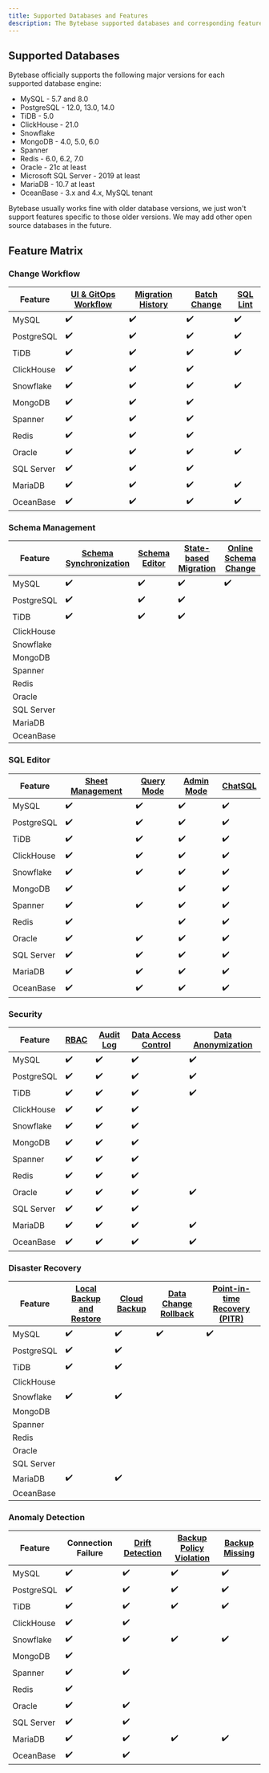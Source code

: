 ```yaml
---
title: Supported Databases and Features
description: The Bytebase supported databases and corresponding feature matrix
---
```


## Supported Databases

Bytebase officially supports the following major versions for each supported database engine:

- MySQL - 5.7 and 8.0
- PostgreSQL - 12.0, 13.0, 14.0
- TiDB - 5.0
- ClickHouse - 21.0
- Snowflake
- MongoDB - 4.0, 5.0, 6.0
- Spanner
- Redis - 6.0, 6.2, 7.0
- Oracle - 21c at least
- Microsoft SQL Server - 2019 at least
- MariaDB - 10.7 at least
- OceanBase - 3.x and 4.x, MySQL tenant

Bytebase usually works fine with older database versions, we just won't support features specific to those older versions. We may add other open source databases in the future.

## Feature Matrix

### Change Workflow

| Feature    | [UI & GitOps Workflow](/docs/concepts/database-change-workflow) | [Migration History](/docs/change-database/migration-history) | [Batch Change](/docs/change-database/batch-change) | [SQL Lint](/docs/sql-review/review-policy/overview) |
| ---------- | --------------------------------------------------------------- | ------------------------------------------------------------ | -------------------------------------------------- | --------------------------------------------------- |
| MySQL      | ✔️                                                              | ✔️                                                           | ✔️                                                 | ✔️                                                  |
| PostgreSQL | ✔️                                                              | ✔️                                                           | ✔️                                                 | ✔️                                                  |
| TiDB       | ✔️                                                              | ✔️                                                           | ✔️                                                 | ✔️                                                  |
| ClickHouse | ✔️                                                              | ✔️                                                           | ✔️                                                 |                                                     |
| Snowflake  | ✔️                                                              | ✔️                                                           | ✔️                                                 | ✔️                                                  |
| MongoDB    | ✔️                                                              | ✔️                                                           | ✔️                                                 |                                                     |
| Spanner    | ✔️                                                              | ✔️                                                           | ✔️                                                 |                                                     |
| Redis      | ✔️                                                              | ✔️                                                           | ✔️                                                 |                                                     |
| Oracle     | ✔️                                                              | ✔️                                                           | ✔️                                                 | ✔️                                                  |
| SQL Server | ✔️                                                              | ✔️                                                           | ✔️                                                 |                                                     |
| MariaDB    | ✔️                                                              | ✔️                                                           | ✔️                                                 | ✔️                                                  |
| OceanBase  | ✔️                                                              | ✔️                                                           | ✔️                                                 | ✔️                                                  |

### Schema Management

| Feature    | [Schema Synchronization](/docs/change-database/synchronize-schema) | [Schema Editor](/docs/change-database/schema-editor) | [State-based Migration](/docs/change-database/state-based-migration) | [Online Schema Change](/docs/change-database/online-schema-migration-for-mysql) |
| ---------- | ------------------------------------------------------------------ | ---------------------------------------------------- | -------------------------------------------------------------------- | ------------------------------------------------------------------------------- |
| MySQL      | ✔️                                                                 | ✔️                                                   | ✔️                                                                   | ✔️                                                                              |
| PostgreSQL | ✔️                                                                 | ✔️                                                   | ✔️                                                                   |                                                                                 |
| TiDB       | ✔️                                                                 | ✔️                                                   | ✔️                                                                   |                                                                                 |
| ClickHouse |                                                                    |                                                      |                                                                      |                                                                                 |
| Snowflake  |                                                                    |                                                      |                                                                      |                                                                                 |
| MongoDB    |                                                                    |                                                      |                                                                      |                                                                                 |
| Spanner    |                                                                    |                                                      |                                                                      |                                                                                 |
| Redis      |                                                                    |                                                      |                                                                      |                                                                                 |
| Oracle     |                                                                    |                                                      |                                                                      |                                                                                 |
| SQL Server |                                                                    |                                                      |                                                                      |                                                                                 |
| MariaDB    |                                                                    |                                                      |                                                                      |                                                                                 |
| OceanBase  |                                                                    |                                                      |                                                                      |                                                                                 |

### SQL Editor

| Feature    | [Sheet Management](/docs/sql-editor/manage-sql-scripts) | [Query Mode](/docs/sql-editor/run-queries) | [Admin Mode](/docs/sql-editor/admin-mode) | [ChatSQL](/docs/sql-editor/chatsql) |
| ---------- | ------------------------------------------------------- | ------------------------------------------ | ----------------------------------------- | ----------------------------------- |
| MySQL      | ✔️                                                      | ✔️                                         | ✔️                                        | ✔️                                  |
| PostgreSQL | ✔️                                                      | ✔️                                         | ✔️                                        | ✔️                                  |
| TiDB       | ✔️                                                      | ✔️                                         | ✔️                                        | ✔️                                  |
| ClickHouse | ✔️                                                      | ✔️                                         | ✔️                                        | ✔️                                  |
| Snowflake  | ✔️                                                      | ✔️                                         | ✔️                                        | ✔️                                  |
| MongoDB    | ✔️                                                      |                                            | ✔️                                        | ✔️                                  |
| Spanner    | ✔️                                                      | ✔️                                         | ✔️                                        | ✔️                                  |
| Redis      | ✔️                                                      |                                            | ✔️                                        | ✔️                                  |
| Oracle     | ✔️                                                      | ✔️                                         | ✔️                                        | ✔️                                  |
| SQL Server | ✔️                                                      | ✔️                                         | ✔️                                        | ✔️                                  |
| MariaDB    | ✔️                                                      | ✔️                                         | ✔️                                        | ✔️                                  |
| OceanBase  | ✔️                                                      | ✔️                                         | ✔️                                        | ✔️                                  |

### Security

| Feature    | [RBAC](/docs/concepts/roles-and-permissions) | [Audit Log](/docs/security/audit-log) | [Data Access Control](/docs/security/data-access-control) | [Data Anonymization](/docs/security/anonymize-data) |
| ---------- | -------------------------------------------- | ------------------------------------- | --------------------------------------------------------- | --------------------------------------------------- |
| MySQL      | ✔️                                           | ✔️                                    | ✔️                                                        | ✔️                                                  |
| PostgreSQL | ✔️                                           | ✔️                                    | ✔️                                                        | ✔️                                                  |
| TiDB       | ✔️                                           | ✔️                                    | ✔️                                                        | ✔️                                                  |
| ClickHouse | ✔️                                           | ✔️                                    | ✔️                                                        |                                                     |
| Snowflake  | ✔️                                           | ✔️                                    | ✔️                                                        |                                                     |
| MongoDB    | ✔️                                           | ✔️                                    | ✔️                                                        |                                                     |
| Spanner    | ✔️                                           | ✔️                                    | ✔️                                                        |                                                     |
| Redis      | ✔️                                           | ✔️                                    | ✔️                                                        |                                                     |
| Oracle     | ✔️                                           | ✔️                                    | ✔️                                                        | ✔️                                                  |
| SQL Server | ✔️                                           | ✔️                                    | ✔️                                                        |                                                     |
| MariaDB    | ✔️                                           | ✔️                                    | ✔️                                                        | ✔️                                                  |
| OceanBase  | ✔️                                           | ✔️                                    | ✔️                                                        | ✔️                                                  |

### Disaster Recovery

| Feature    | [Local Backup and Restore](/docs/disaster-recovery/backup) | [Cloud Backup](/docs/disaster-recovery/backup-restore-database/backup/#cloud-storage) | [Data Change Rollback](/docs/change-database/rollback-data-changes) | [Point-in-time Recovery (PITR)](/docs/disaster-recovery/point-in-time-recovery-for-mysql) |
| ---------- | ---------------------------------------------------------- | ------------------------------------------------------------------------------------- | ------------------------------------------------------------------- | ----------------------------------------------------------------------------------------- |
| MySQL      | ✔️                                                         | ✔️                                                                                    | ✔️                                                                  | ✔️                                                                                        |
| PostgreSQL | ✔️                                                         | ✔️                                                                                    |                                                                     |                                                                                           |
| TiDB       | ✔️                                                         | ✔️                                                                                    |                                                                     |                                                                                           |
| ClickHouse |                                                            |                                                                                       |                                                                     |                                                                                           |
| Snowflake  | ✔️                                                         | ✔️                                                                                    |                                                                     |                                                                                           |
| MongoDB    |                                                            |                                                                                       |                                                                     |                                                                                           |
| Spanner    |                                                            |                                                                                       |                                                                     |                                                                                           |
| Redis      |                                                            |                                                                                       |                                                                     |                                                                                           |
| Oracle     |                                                            |                                                                                       |                                                                     |                                                                                           |
| SQL Server |                                                            |                                                                                       |                                                                     |                                                                                           |
| MariaDB    | ✔️                                                         | ✔️                                                                                    |                                                                     |                                                                                           |
| OceanBase  |                                                            |                                                                                       |                                                                     |                                                                                           |

### Anomaly Detection

| Feature    | Connection Failure | [Drift Detection](/docs/change-database/drift-detection) | [Backup Policy Violation](/docs/administration/environment-policy/backup-schedule-policy) | [Backup Missing](/docs/disaster-recovery/backup-restore-database/backup) |
| ---------- | ------------------ | -------------------------------------------------------- | ----------------------------------------------------------------------------------------- | ------------------------------------------------------------------------ |
| MySQL      | ✔️                 | ✔️                                                       | ✔️                                                                                        | ✔️                                                                       |
| PostgreSQL | ✔️                 | ✔️                                                       | ✔️                                                                                        | ✔️                                                                       |
| TiDB       | ✔️                 | ✔️                                                       | ✔️                                                                                        | ✔️                                                                       |
| ClickHouse | ✔️                 | ✔️                                                       |                                                                                           |                                                                          |
| Snowflake  | ✔️                 | ✔️                                                       | ✔️                                                                                        | ✔️                                                                       |
| MongoDB    | ✔️                 |                                                          |                                                                                           |                                                                          |
| Spanner    | ✔️                 | ✔️                                                       |                                                                                           |                                                                          |
| Redis      | ✔️                 |                                                          |                                                                                           |                                                                          |
| Oracle     | ✔️                 | ✔️                                                       |                                                                                           |                                                                          |
| SQL Server | ✔️                 | ✔️                                                       |                                                                                           |                                                                          |
| MariaDB    | ✔️                 | ✔️                                                       | ✔️                                                                                        | ✔️                                                                       |
| OceanBase  | ✔️                 | ✔️                                                       |                                                                                           |                                                                          |
